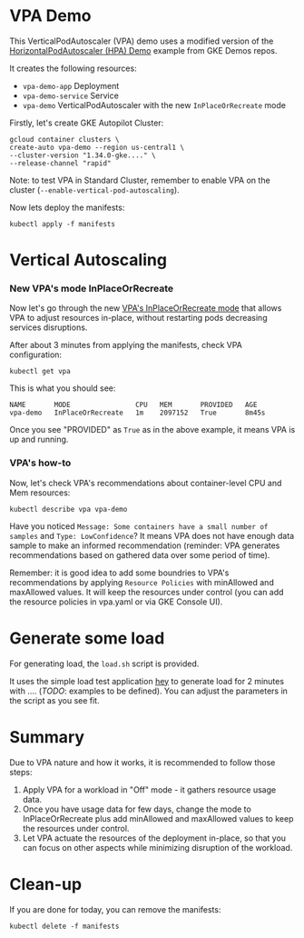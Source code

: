 # VPA Demo

This VerticalPodAutoscaler (VPA) demo uses a modified version of the [HorizontalPodAutoscaler (HPA) Demo](https://github.com/gke-demos/hpa-demo) example from GKE Demos repos. 

It creates the following resources:

* `vpa-demo-app` Deployment
* `vpa-demo-service` Service
* `vpa-demo` VerticalPodAutoscaler with the new `InPlaceOrRecreate` mode

Firstly, let's create GKE Autopilot Cluster:
```
gcloud container clusters \
create-auto vpa-demo --region us-central1 \
--cluster-version "1.34.0-gke...." \
--release-channel "rapid"
```
Note: to test VPA in Standard Cluster, remember to enable VPA on the cluster (`--enable-vertical-pod-autoscaling`).

Now lets deploy the manifests:
```
kubectl apply -f manifests
```

# Vertical Autoscaling

### New VPA's mode InPlaceOrRecreate
Now let's go through the new [VPA's InPlaceOrRecreate mode](https://github.com/kubernetes/autoscaler/tree/master/vertical-pod-autoscaler/enhancements/4016-in-place-updates-support) that allows VPA to adjust resources in-place, without restarting pods decreasing services disruptions.

After about 3 minutes from applying the manifests, check VPA configuration:
```
kubectl get vpa
```

This is what you should see:
```
NAME       MODE                CPU   MEM       PROVIDED   AGE
vpa-demo   InPlaceOrRecreate   1m    2097152   True       8m45s
```
Once you see "PROVIDED" as `True` as in the above example, it means VPA is up and running.

### VPA's how-to

Now, let's check VPA's recommendations about container-level CPU and Mem resources:
```
kubectl describe vpa vpa-demo
```

Have you noticed `Message: Some containers have a small number of samples` and `Type: LowConfidence`? It means VPA does not have enough data sample to make an informed recommendation (reminder: VPA generates recommendations based on gathered data over some period of time).

Remember: it is good idea to add some boundries to VPA's recommendations by applying `Resource Policies` with minAllowed and maxAllowed values. It will keep the resources under control (you can add the resource policies in vpa.yaml or via GKE Console UI).

# Generate some load

For generating load, the `load.sh` script is provided.  

It uses the simple load test application [hey](https://github.com/rakyll/hey) to generate load for 2 minutes with .... (*TODO*: examples to be defined).  You can adjust the parameters in the script as you see fit.

# Summary

Due to VPA nature and how it works, it is recommended to follow those steps:
1. Apply VPA for a workload in "Off" mode - it gathers resource usage data.
2. Once you have usage data for few days, change the mode to InPlaceOrRecreate plus add minAllowed and maxAllowed values to keep the resources under control.
3. Let VPA actuate the resources of the deployment in-place, so that you can focus on other aspects while minimizing disruption of the workload.

# Clean-up

If you are done for today, you can remove the manifests:
```
kubectl delete -f manifests
```